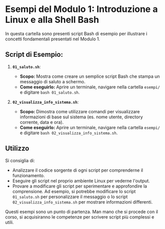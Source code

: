 # Esempi del Modulo 1: Introduzione a Linux e alla Shell Bash

In questa cartella sono presenti script Bash di esempio per illustrare i concetti fondamentali presentati nel Modulo 1.

## Script di Esempio:

1.  **`01_saluto.sh`**:
    *   **Scopo:** Mostra come creare un semplice script Bash che stampa un messaggio di saluto a schermo.
    *   **Come eseguirlo:** Aprire un terminale, navigare nella cartella `esempi/` e digitare `bash 01_saluto.sh`.

2.  **`02_visualizza_info_sistema.sh`**:
    *   **Scopo:** Dimostra come utilizzare comandi per visualizzare informazioni di base sul sistema (es. nome utente, directory corrente, data e ora).
    *   **Come eseguirlo:** Aprire un terminale, navigare nella cartella `esempi/` e digitare `bash 02_visualizza_info_sistema.sh`.

## Utilizzo

Si consiglia di:
*   Analizzare il codice sorgente di ogni script per comprenderne il funzionamento.
*   Eseguire gli script nel proprio ambiente Linux per vederne l'output.
*   Provare a modificare gli script per sperimentare e approfondire la comprensione. Ad esempio, si potrebbe modificare lo script `01_saluto.sh` per personalizzare il messaggio o lo script `02_visualizza_info_sistema.sh` per mostrare informazioni differenti.

Questi esempi sono un punto di partenza. Man mano che si procede con il corso, si acquisiranno le competenze per scrivere script più complessi e utili.
